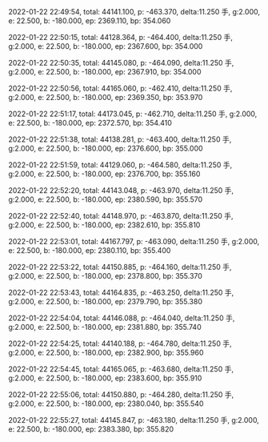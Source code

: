 2022-01-22 22:49:54, total: 44141.100, p: -463.370, delta:11.250 手, g:2.000, e: 22.500, b: -180.000, ep: 2369.110, bp: 354.060

2022-01-22 22:50:15, total: 44128.364, p: -464.400, delta:11.250 手, g:2.000, e: 22.500, b: -180.000, ep: 2367.600, bp: 354.000

2022-01-22 22:50:35, total: 44145.080, p: -464.090, delta:11.250 手, g:2.000, e: 22.500, b: -180.000, ep: 2367.910, bp: 354.000

2022-01-22 22:50:56, total: 44165.060, p: -462.410, delta:11.250 手, g:2.000, e: 22.500, b: -180.000, ep: 2369.350, bp: 353.970

2022-01-22 22:51:17, total: 44173.045, p: -462.710, delta:11.250 手, g:2.000, e: 22.500, b: -180.000, ep: 2372.570, bp: 354.410

2022-01-22 22:51:38, total: 44138.281, p: -463.400, delta:11.250 手, g:2.000, e: 22.500, b: -180.000, ep: 2376.600, bp: 355.000

2022-01-22 22:51:59, total: 44129.060, p: -464.580, delta:11.250 手, g:2.000, e: 22.500, b: -180.000, ep: 2376.700, bp: 355.160

2022-01-22 22:52:20, total: 44143.048, p: -463.970, delta:11.250 手, g:2.000, e: 22.500, b: -180.000, ep: 2380.590, bp: 355.570

2022-01-22 22:52:40, total: 44148.970, p: -463.870, delta:11.250 手, g:2.000, e: 22.500, b: -180.000, ep: 2382.610, bp: 355.810

2022-01-22 22:53:01, total: 44167.797, p: -463.090, delta:11.250 手, g:2.000, e: 22.500, b: -180.000, ep: 2380.110, bp: 355.400

2022-01-22 22:53:22, total: 44150.885, p: -464.160, delta:11.250 手, g:2.000, e: 22.500, b: -180.000, ep: 2378.800, bp: 355.370

2022-01-22 22:53:43, total: 44164.835, p: -463.250, delta:11.250 手, g:2.000, e: 22.500, b: -180.000, ep: 2379.790, bp: 355.380

2022-01-22 22:54:04, total: 44146.088, p: -464.040, delta:11.250 手, g:2.000, e: 22.500, b: -180.000, ep: 2381.880, bp: 355.740

2022-01-22 22:54:25, total: 44140.188, p: -464.780, delta:11.250 手, g:2.000, e: 22.500, b: -180.000, ep: 2382.900, bp: 355.960

2022-01-22 22:54:45, total: 44165.065, p: -463.680, delta:11.250 手, g:2.000, e: 22.500, b: -180.000, ep: 2383.600, bp: 355.910

2022-01-22 22:55:06, total: 44150.880, p: -464.280, delta:11.250 手, g:2.000, e: 22.500, b: -180.000, ep: 2380.040, bp: 355.540

2022-01-22 22:55:27, total: 44145.847, p: -463.180, delta:11.250 手, g:2.000, e: 22.500, b: -180.000, ep: 2383.380, bp: 355.820